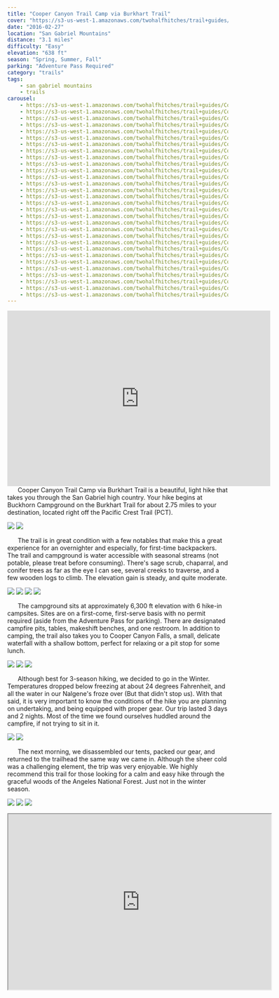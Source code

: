 ```yaml
---
title: "Cooper Canyon Trail Camp via Burkhart Trail"
cover: "https://s3-us-west-1.amazonaws.com/twohalfhitches/trail+guides/Cooper+Canyon/5J8A6582.jpg"
date: "2016-02-27"
location: "San Gabriel Mountains"
distance: "3.1 miles"
difficulty: "Easy"
elevation: "638 ft"
season: "Spring, Summer, Fall"
parking: "Adventure Pass Required"
category: "trails"
tags:
    - san gabriel mountains
    - trails
carousel:
    - https://s3-us-west-1.amazonaws.com/twohalfhitches/trail+guides/Cooper+Canyon/5J8A6457.jpg
    - https://s3-us-west-1.amazonaws.com/twohalfhitches/trail+guides/Cooper+Canyon/5J8A6442.jpg
    - https://s3-us-west-1.amazonaws.com/twohalfhitches/trail+guides/Cooper+Canyon/5J8A6444.jpg
    - https://s3-us-west-1.amazonaws.com/twohalfhitches/trail+guides/Cooper+Canyon/5J8A6446.jpg
    - https://s3-us-west-1.amazonaws.com/twohalfhitches/trail+guides/Cooper+Canyon/5J8A6447.jpg
    - https://s3-us-west-1.amazonaws.com/twohalfhitches/trail+guides/Cooper+Canyon/5J8A6448.jpg
    - https://s3-us-west-1.amazonaws.com/twohalfhitches/trail+guides/Cooper+Canyon/5J8A6472.jpg
    - https://s3-us-west-1.amazonaws.com/twohalfhitches/trail+guides/Cooper+Canyon/5J8A6478.jpg
    - https://s3-us-west-1.amazonaws.com/twohalfhitches/trail+guides/Cooper+Canyon/5J8A6480.jpg
    - https://s3-us-west-1.amazonaws.com/twohalfhitches/trail+guides/Cooper+Canyon/5J8A6487.jpg
    - https://s3-us-west-1.amazonaws.com/twohalfhitches/trail+guides/Cooper+Canyon/5J8A6500.jpg
    - https://s3-us-west-1.amazonaws.com/twohalfhitches/trail+guides/Cooper+Canyon/5J8A6504.jpg
    - https://s3-us-west-1.amazonaws.com/twohalfhitches/trail+guides/Cooper+Canyon/5J8A6510.jpg
    - https://s3-us-west-1.amazonaws.com/twohalfhitches/trail+guides/Cooper+Canyon/5J8A6511.jpg
    - https://s3-us-west-1.amazonaws.com/twohalfhitches/trail+guides/Cooper+Canyon/5J8A6518.jpg
    - https://s3-us-west-1.amazonaws.com/twohalfhitches/trail+guides/Cooper+Canyon/5J8A6521.jpg
    - https://s3-us-west-1.amazonaws.com/twohalfhitches/trail+guides/Cooper+Canyon/5J8A6531.jpg
    - https://s3-us-west-1.amazonaws.com/twohalfhitches/trail+guides/Cooper+Canyon/5J8A6557.jpg
    - https://s3-us-west-1.amazonaws.com/twohalfhitches/trail+guides/Cooper+Canyon/5J8A6546.jpg
    - https://s3-us-west-1.amazonaws.com/twohalfhitches/trail+guides/Cooper+Canyon/5J8A6548.jpg
    - https://s3-us-west-1.amazonaws.com/twohalfhitches/trail+guides/Cooper+Canyon/5J8A6550.jpg
    - https://s3-us-west-1.amazonaws.com/twohalfhitches/trail+guides/Cooper+Canyon/5J8A6569.jpg
    - https://s3-us-west-1.amazonaws.com/twohalfhitches/trail+guides/Cooper+Canyon/5J8A6574.jpg
    - https://s3-us-west-1.amazonaws.com/twohalfhitches/trail+guides/Cooper+Canyon/5J8A6576.jpg
    - https://s3-us-west-1.amazonaws.com/twohalfhitches/trail+guides/Cooper+Canyon/5J8A6594.jpg
    - https://s3-us-west-1.amazonaws.com/twohalfhitches/trail+guides/Cooper+Canyon/5J8A6598.jpg
    - https://s3-us-west-1.amazonaws.com/twohalfhitches/trail+guides/Cooper+Canyon/5J8A6610.jpg
    - https://s3-us-west-1.amazonaws.com/twohalfhitches/trail+guides/Cooper+Canyon/5J8A6616.jpg
    - https://s3-us-west-1.amazonaws.com/twohalfhitches/trail+guides/Cooper+Canyon/5J8A6617.jpg
    - https://s3-us-west-1.amazonaws.com/twohalfhitches/trail+guides/Cooper+Canyon/5J8A6647.jpg
---
```


<iframe title="video" src="https://www.youtube.com/embed/lrGes6TzjuI" width="600" height="400" frameBorder="0" allowFullScreen></iframe>

<br>
&nbsp;&nbsp;&nbsp;&nbsp;&nbsp;&nbsp;Cooper Canyon Trail Camp via Burkhart Trail is a beautiful, light hike that takes you through the San Gabriel high country. Your hike begins at Buckhorn Campground on the Burkhart Trail for about 2.75 miles to your destination, located right off the Pacific Crest Trail (PCT).

![](https://s3-us-west-1.amazonaws.com/twohalfhitches/trail+guides/Cooper+Canyon/5J8A6450.jpg)
![](https://s3-us-west-1.amazonaws.com/twohalfhitches/trail+guides/Cooper+Canyon/5J8A6459.jpg)

&nbsp;&nbsp;&nbsp;&nbsp;&nbsp;&nbsp;The trail is in great condition with a few notables that make this a great experience for an overnighter and especially, for first-time backpackers. The trail and campground is water accessible with seasonal streams (not potable, please treat before consuming). There's sage scrub, chaparral, and conifer trees as far as the eye I can see, several creeks to traverse, and a few wooden logs to climb. The elevation gain is steady, and quite moderate. 

![](https://s3-us-west-1.amazonaws.com/twohalfhitches/trail+guides/Cooper+Canyon/5J8A6462.jpg)
![](https://s3-us-west-1.amazonaws.com/twohalfhitches/trail+guides/Cooper+Canyon/5J8A6526.jpg)
![](https://s3-us-west-1.amazonaws.com/twohalfhitches/trail+guides/Cooper+Canyon/5J8A6484.jpg)
![](https://s3-us-west-1.amazonaws.com/twohalfhitches/trail+guides/Cooper+Canyon/5J8A6506.jpg)

&nbsp;&nbsp;&nbsp;&nbsp;&nbsp;&nbsp;The campground sits at approximately 6,300 ft elevation with 6 hike-in campsites. Sites are on a first-come, first-serve basis with no permit required (aside from the Adventure Pass for parking). There are designated campfire pits, tables, makeshift benches, and one restroom. In addition to camping, the trail also takes you to Cooper Canyon Falls, a small, delicate waterfall with a shallow bottom, perfect for relaxing or a pit stop for some lunch.

![](https://s3-us-west-1.amazonaws.com/twohalfhitches/trail+guides/Cooper+Canyon/5J8A6536.jpg)
![](https://s3-us-west-1.amazonaws.com/twohalfhitches/trail+guides/Cooper+Canyon/5J8A6522.jpg)
![](https://s3-us-west-1.amazonaws.com/twohalfhitches/trail+guides/Cooper+Canyon/5J8A6543.jpg)

&nbsp;&nbsp;&nbsp;&nbsp;&nbsp;&nbsp;Although best for 3-season hiking, we decided to go in the Winter. Temperatures dropped below freezing at about 24 degrees Fahrenheit, and all the water in our Nalgene's froze over (But that didn't stop us). With that said, it is very important to know the conditions of the hike you are planning on undertaking, and being equipped with proper gear. Our trip lasted 3 days and 2 nights. Most of the time we found ourselves huddled around the campfire, if not trying to sit in it.

![](https://s3-us-west-1.amazonaws.com/twohalfhitches/trail+guides/Cooper+Canyon/5J8A6513.jpg)
![](https://s3-us-west-1.amazonaws.com/twohalfhitches/trail+guides/Cooper+Canyon/5J8A6516.jpg)

&nbsp;&nbsp;&nbsp;&nbsp;&nbsp;&nbsp;The next morning, we disassembled our tents, packed our gear, and returned to the trailhead the same way we came in. Although the sheer cold was a challenging element, the trip was very enjoyable. We highly recommend this trail for those looking for a calm and easy hike through the graceful woods of the Angeles National Forest. Just not in the winter season.

![](https://s3-us-west-1.amazonaws.com/twohalfhitches/trail+guides/Cooper+Canyon/5J8A6578.jpg)
![](https://s3-us-west-1.amazonaws.com/twohalfhitches/trail+guides/Cooper+Canyon/5J8A6582.jpg)
![](https://s3-us-west-1.amazonaws.com/twohalfhitches/trail+guides/Cooper+Canyon/5J8A6627.jpg)

<iframe src="https://www.google.com/maps/d/embed?mid=14UUpeEHDWYhDo3IoMUTjW4WNkbc" width="600" height="400"></iframe>


<br><br>